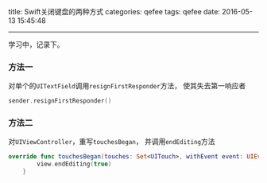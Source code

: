 title: Swift关闭键盘的两种方式
categories: qefee
tags: qefee
date: 2016-05-13 15:45:48

---

<!--head-->

学习中，记录下。

### 方法一

对单个的`UITextField`调用`resignFirstResponder`方法， 使其失去第一响应者

```swift
sender.resignFirstResponder()
```



### 方法二

对`UIViewController`，重写`touchesBegan`， 并调用`endEditing`方法

```swift
override func touchesBegan(touches: Set<UITouch>, withEvent event: UIEvent?) {
        view.endEditing(true)
    }
```



<!--more-->



<!--body-->
